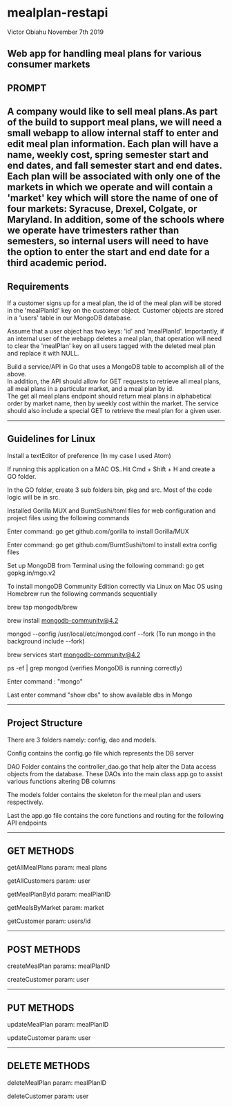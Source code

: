 # mealplan-restapi
Victor Obiahu 
November 7th 2019 

Web app for handling meal plans for various consumer markets
------
PROMPT
------
A company would like to sell meal plans.As part of the build to support meal plans, we will need a small webapp to allow internal staff to enter and edit meal plan information. Each plan will have a name, weekly cost, spring semester start and end dates, and fall semester start and end dates.  
Each plan will be associated with only one of the markets in which we operate and will contain a 'market' key which will store the name of one of four markets: Syracuse, Drexel, Colgate, or Maryland.  In addition, some of the schools where we operate have trimesters rather than semesters, so internal users will need to have the option to enter the start and end date for a third academic period.
------------
Requirements
------------
If a customer signs up for a meal plan, the id of the meal plan will be stored in the 'mealPlanId' key on the customer object. 
Customer objects are stored in a 'users' table in our MongoDB database.  

Assume that a user object has two keys: 'id' and 'mealPlanId'.  Importantly, if an internal user of the webapp deletes a meal plan, that operation will need to clear the 'mealPlan' key on all users tagged with the deleted meal plan and replace it with NULL.

Build a service/API in Go that uses a MongoDB table to accomplish all of the above.  
In addition, the API should allow for GET requests to retrieve all meal plans, all meal plans in a particular market, and a meal plan by id.  
The get all meal plans endpoint should return meal plans in alphabetical order by market name, then by weekly cost within the market. 
The service should also include a special GET to retrieve the meal plan for a given user.

--------------------
Guidelines for Linux 
--------------------
Install a textEditor of preference (In my case I used Atom) 

If running this application on a MAC OS..Hit Cmd + Shift + H and create a GO folder.

In the GO folder, create 3 sub folders  bin, pkg and src. Most of the code logic will be in src.

Installed Gorilla MUX and BurntSushi/toml files for web configuration and project files using the following commands

Enter command: go get github.com/gorilla to install Gorilla/MUX

Enter command: go get github.com/BurntSushi/toml to install extra config files

Set up MongoDB from Terminal using the following command: go get gopkg.in/mgo.v2

To install mongoDB Community Edition correctly via Linux on Mac OS using Homebrew run the following commands sequentially

brew tap mongodb/brew

brew install mongodb-community@4.2

mongod --config /usr/local/etc/mongod.conf --fork (To run mongo in the background include --fork)

brew services start mongodb-community@4.2

ps -ef | grep mongod (verifies MongoDB is running correctly)

Enter command : "mongo" 

Last enter command "show dbs" to show available dbs in Mongo

-----------------
Project Structure
-----------------
There are 3 folders namely: config, dao and models.

Config contains the config.go file which represents the DB server

DAO Folder contains the controller_dao.go that help alter the Data access objects from the database. These DAOs into the main class app.go to assist various functions altering DB columns

The models folder contains the skeleton for the meal plan and users respectively.

Last the app.go file contains the core functions and routing for the following API endpoints

------------
GET METHODS 
------------

getAllMealPlans param: meal plans

getAllCustomers param: user 

getMealPlanById param: mealPlanID

getMealsByMarket param: market

getCustomer param: users/id

-------------
POST METHODS
-------------

createMealPlan params: mealPlanID

createCustomer param: user

-----------
PUT METHODS
-----------

updateMealPlan param: mealPlanID
 
updateCustomer param: user

--------------
DELETE METHODS
--------------

deleteMealPlan param: mealPlanID
 
deleteCustomer param: user

